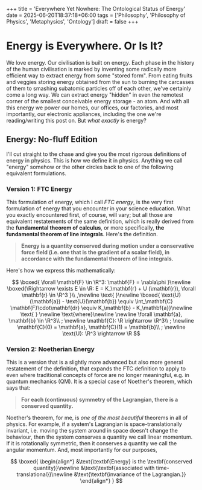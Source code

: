 +++
title = 'Everywhere Yet Nowhere: The Ontological Status of Energy'
date = 2025-06-20T18:37:18+06:00
tags = ['Philosophy', 'Philosophy of Physics', 'Metaphysics', 'Ontology']
draft = false
+++
# Energy is Everywhere. Or Is It?
We love energy. Our civilisation is built on energy. Each phase in the history of the human civilisation is marked by inventing some radically more efficient way to extract energy from some "stored form". From eating fruits and veggies storing energy obtained from the sun to burning the carcasses of them to smashing subatomic particles off of each other, we've certainly come a long way. We can extract energy "hidden" in even the remotest corner of the smallest conceivable energy storage - an atom. And with all this energy we power our homes, our offices, our factories, and most importantly, our electronic appliances, including the one we're reading/writing this post on. But *what exactly* is energy? 

## Energy: No-fluff Edition
I'll cut straight to the chase and give you the most rigorous definitions of energy in physics. This is how we define it in physics. Anything we call "energy" somehow or the other circles back to one of the following equivalent formulations.

### Version 1: FTC Energy
This formulation of energy, which I call *FTC energy*, is the very first formulation of energy that you encounter in your science education. What you exactly encountered first, of course, will vary; but all those are equivalent restatements of the same definition, which is really derived from the **fundamental theorem of calculus**, or more specifically, **the fundamental theorem of line integrals**. Here's the definition.

> **Energy is a quantity conserved during motion under a conservative force field (i.e. one that is the gradient of a scalar field), in accordance with the fundamental theorem of line integrals.**

Here's how we express this mathematically:

$$
\boxed{
\forall \mathbf{F} \in \R^3: \mathbf{F} = \nabla\phi
}\newline
\boxed{\Rightarrow \exists E \in \R: E = K_\mathbf{r} + U (\mathbf{r}), \forall \mathbf{r} \in \R^3
}\\ ,\newline
\text{ }\newline
\boxed{
\text{U}(\mathbf{a}) - \text{U}(\mathbf{b}) \equiv \int_\mathbf{C} \mathbf{F}\cdot\mathbf{dr} \equiv K_\mathbf{b} - K_\mathbf{a}}\newline
\text{ } \newline
\text{where}\newline 
\newline \forall \mathbf{a}, \mathbf{b} \in \R^3\\ ; \newline \mathbf{C}: \R \rightarrow \R^3\\ ; \newline \mathbf{C}(0) = \mathbf{a}, \mathbf{C}(1) = \mathbf{b}\\ ; \newline
\text{U}: \R^3 \rightarrow \R
$$

### Version 2: Noetherian Energy
This is a version that is a slightly more advanced but also more general restatement of the definition, that expands the FTC definition to apply to even where traditional concepts of force are no longer meaningful, e.g. in quantum mechanics (QM). It is a special case of Noether's theorem, which says that:

> **For each (continuous) symmetry of the Lagrangian, there is a conserved quantity.**

Noether's theorem, for me, is *one of the most beautiful* theorems in all of physics. For example, if a system's Lagrangian is space-translationally invariant, i.e. moving the system around in space doesn't change the behaviour, then the system conserves a quantity we call linear momentum. If it is rotationally symmetric, then it conserves a quantity we call the angular momentum. And, most importantly for our purposes,

$$
\boxed{
\begin{align*}
&\text{\textbf{Energy} is the \textbf{conserved quantity}}\newline
&\text{\textbf{associated with time-translational}}\newline
&\text{\textbf{invariance of the Lagrangian.}}
\end{align*}
}
$$
